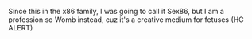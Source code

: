 Since this in the x86 family, I was going to call it Sex86, but I am a profession so Womb instead, cuz it's a creative medium for fetuses (HC ALERT)
